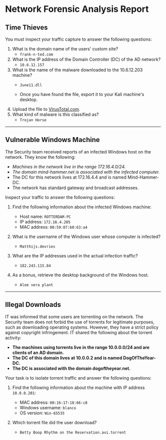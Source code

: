 # Network Forensic Analysis Report


## Time Thieves 
You must inspect your traffic capture to answer the following questions:

1. What is the domain name of the users' custom site?
   - `frank-n-ted.com`
2. What is the IP address of the Domain Controller (DC) of the AD network?
   - `10.6.12.157`
3. What is the name of the malware downloaded to the 10.6.12.203 machine?
   - `June11.dll`

   - Once you have found the file, export it to your Kali machine's desktop.
4. Upload the file to [VirusTotal.com](https://www.virustotal.com/gui/). 
5. What kind of malware is this classified as?
   - `Trojan Horse`

---

## Vulnerable Windows Machine
The Security team received reports of an infected Windows host on the network. They know the following:
  - *Machines in the network live in the range 172.16.4.0/24.*
  - *The domain mind-hammer.net is associated with the infected computer.*
  - The DC for this network lives at 172.16.4.4 and is named Mind-Hammer-DC.
  - The network has standard gateway and broadcast addresses.

Inspect your traffic to answer the following questions:
1. Find the following information about the infected Windows machine:
    - Host name:   `ROTTERDAM-PC`
    - IP address:  `172.16.4.205`
    - MAC address: `00:59:07:b0:63:a4`
    
2. What is the username of the Windows user whose computer is infected?
   - `Matthijs.devries`
3. What are the IP addresses used in the actual infection traffic?
   - `182.243.115.84`
4. As a bonus, retrieve the desktop background of the Windows host.
   - `Aloe vera plant`

---

## Illegal Downloads
IT was informed that some users are torrenting on the network. The Security team does not forbid the use of torrents for legitimate purposes, such as downloading operating systems. However, they have a strict policy against copyright infringement.
IT shared the following about the torrent activity:
   - **The machines using torrents live in the range 10.0.0.0/24 and are clients of an AD domain.**
   - **The DC of this domain lives at 10.0.0.2 and is named DogOfTheYear-DC.**
   - **The DC is associated with the domain dogoftheyear.net.**
 
Your task is to isolate torrent traffic and answer the following questions:

1. Find the following information about the machine with IP address `10.0.0.201`:
    - MAC address:  `00:16:17:18:66:c8`
    - Windows username: `blanco`
    - OS version:  `Win-65535`

2. Which torrent file did the user download?
    - `Betty Boop Rhythm on the Reservation.avi.torrent`
